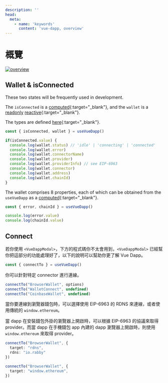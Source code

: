 ```yaml
---
description: ''
head:
  meta:
    - name: 'keywords'
      content: 'vue-dapp, overview'
---
```


# 概覽

<a href="/images/overview.png" target="_blank"><img src="/images/overview.png" alt="overview" /></a>


## Wallet & isConnected

These two states will be frequently used in development.

The `isConnected` is a [computed](https://vuejs.org/api/reactivity-core.html#computed){:target="_blank"}, and the `wallet` is a [readonly](https://vuejs.org/api/reactivity-core.html#readonly) [reactive](https://vuejs.org/api/reactivity-core.html#reactive){:target="_blank"}.

The types are defined [here](https://github.com/vu3th/vue-dapp/blob/main/packages/core/src/types/wallet.ts){:target="_blank"}.

```ts
const { isConnected, wallet } = useVueDapp()

if(isConnected.value) {
  console.log(wallet.status) // 'idle' | 'connecting' | 'connected'
  console.log(wallet.error)
  console.log(wallet.connectorName)
  console.log(wallet.provider)
  console.log(wallet.providerInfo) // see EIP-6963
  console.log(wallet.connector)
  console.log(wallet.address)
  console.log(wallet.chainId)
}
```

The wallet comprises 8 properties, each of which can be obtained from the `useVueDapp` as a [computed](https://vuejs.org/api/reactivity-core.html#computed){:target="_blank"}.

```ts
const { error, chainId } = useVueDapp()

console.log(error.value)
console.log(chainId.value)
```

## Connect

若你使用 `<VueDappModal>`，下方的程式碼你不太會用到，`<VueDappModal>` 已經幫你把這部分的功能處理好了，以下的說明可以幫助你更了解 Vue Dapp。

```ts
const { connectTo } = useVueDapp()
```

你可以針對特定 connector 進行連線。

```ts
connectTo("BrowserWallet", options)
connectTo("WalletConnect", undefined)
connectTo("CoinbaseWallet", undefined)
```

當你要連線到瀏覽器錢包時，可以選擇使用 EIP-6963 的 RDNS 來連線，或者使用傳統的 `window.ethereum`。

當 dapp 在安裝錢包外掛的瀏覽器上開啟時，可以根據 EIP-6963 的協議來取得 provider。而當 dapp 在手機錢包 app 內建的 dapp 瀏覽器上開啟時，則使用 `window.ethereum` 來取得 provider。

```ts
connectTo("BrowserWallet", {
  target: "rdns",
  rdns: "io.rabby"
})

connectTo("BrowserWallet", {
  target: "window.ethereum",
})
```
